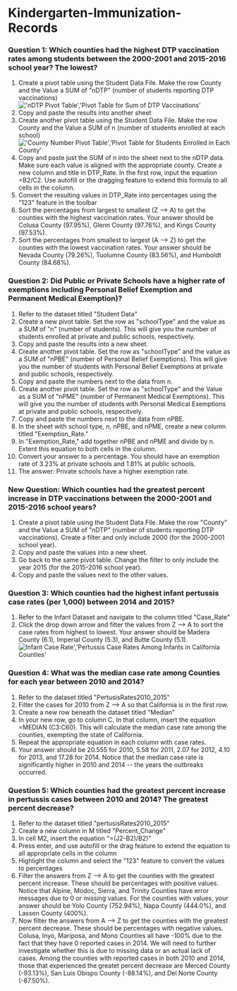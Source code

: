 # Kindergarten-Immunization-Records

### Question 1: Which counties had the highest DTP vaccination rates among students between the 2000-2001 and 2015-2016 school year? The lowest?
1. Create a pivot table using the Student Data File. Make the row County and the Value a SUM of "nDTP" (number of students reporting DTP vaccinations)<br> !['nDTP Pivot Table','Pivot Table for Sum of DTP Vaccinations'](/nDTPtable.png)
2. Copy and paste the results into another sheet
3. Create another pivot table using the Student Data File. Make the row County and the Value a SUM of n (number of students enrolled at each school) <br> !['County Number Pivot Table','Pivot Table for Students Enrolled in Each County'](/CountyNumberPivotTable.png)
4. Copy and paste just the SUM of n into the sheet next to the nDTP data. Make sure each value is aligned with the appropriate county. Create a new column and title in DTP_Rate. In the first row, input the equation =B2/C2. Use autofill or the dragging feature to extend this formula to all cells in the column.
5. Convert the resulting values in DTP_Rate into percentages using the "123" feature in the toolbar
6. Sort the percentages from largest to smallest (Z --> A) to get the counties with the highest vaccination rates. Your answer should be Colusa County (97.95%), Glenn County (97.76%), and Kings County (97.53%).
7. Sort the percentages from smallest to largest (A --> Z) to get the counties with the lowest vaccination rates. Your answer should be Nevada County (79.26%), Tuolumne County (83.56%), and Humboldt County (84.68%).

### Question 2: Did Public or Private Schools have a higher rate of exemptions including Personal Belief Exemption and Permanent Medical Exemption)?
1. Refer to the dataset titled "Student Data"
2. Create a new pivot table. Set the row as "schoolType" and the value as a SUM of "n" (number of students). This will give you the number of students enrolled at private and public schools, respectively.
3. Copy and paste the results into a new sheet.
4. Create another pivot table. Set the row as "schoolType" and the value as a SUM of "nPBE" (number of Personal Belief Exemptions). This will give you the number of students with Personal Belief Exemptions at private and public schools, respectively. 
5. Copy and paste the numbers next to the data from n.
6. Create another pivot table. Set the row as "schoolType" and the Value as a SUM of "nPME" (number of Permanent Medical Exemptions). This will give you the number of students with Personal Medical Exemptions at private and public schools, respecitvely.
7. Copy and paste the numbers next to the data from nPBE.
8. In the sheet with school type, n, nPBE, and nPME, create a new column titled "Exemption_Rate." 
9. In "Exemption_Rate," add together nPBE and nPME and divide by n. Extent this equation to both cells in the column.
10. Convert your answer to a percentage. You should have an exemption rate of 3.23% at private schools and 1.81% at public schools.
11. The answer: Private schools have a higher exemption rate.

### New Question: Which counties had the greatest percent increase in DTP vaccinations between the 2000-2001 and 2015-2016 school years?
1. Create a pivot table using the Student Data File. Make the row "County" and the Value a SUM of "nDTP" (number of students reporting DTP vaccinations). Create a filter and only include 2000 (for the 2000-2001 school year).
2. Copy and paste the values into a new sheet.
3. Go back to the same pivot table. Change the filter to only include the year 2015 (for the 2015-2016 school year). 
4. Copy and paste the values next to the other values.

### Question 3: Which counties had the highest infant pertussis case rates (per 1,000) between 2014 and 2015?
1. Refer to the Infant Dataset and navigate to the column titled "Case_Rate"
2. Click the drop down arrow and filter the values from Z --> A to sort the case rates from highest to lowest. Your answer should be Madera County (6.1), Imperial County (5.3), and Butte County (5.1). <br> ![Infant Case Rate','Pertussis Case Rates Among Infants in California Counties'](/infantcaserate.png)

### Question 4: What was the median case rate among Counties for each year between 2010 and 2014?
1. Refer to the dataset titled "PertusisRates2010_2015"
2. Filter the cases for 2010 from Z --> A so that California is in the first row. 
3. Create a new row beneath the dataset titled "Median"
4. In your new row, go to column C. In that column, insert the equation =MEDIAN (C3:C60). This will calculate the median case rate among the counties, exempting the state of California.
5. Repeat the appropriate equation in each column with case rates.
6. Your answer should be 20.555 for 2010, 5.58 for 2011, 2.07 for 2012, 4.10 for 2013, and 17.28 for 2014. Notice that the median case rate is significantly higher in 2010 and 2014 -- the years the outbreaks occurred. 

### Question 5: Which counties had the greatest percent increase in pertussis cases between 2010 and 2014? The greatest percent decrease?
1. Refer to the dataset titled "pertusisRates2010_2015"
2. Create a new column in M titled "Percent_Change"
3. In cell M2, insert the equation "=(J2-B2)/B2)"
4. Press enter, and use autofill or the drag feature to extend the equation to all appropriate cells in the column
5. Highlight the column and select the "123" feature to convert the values to percentages
6. Filter the answers from Z --> A to get the counties with the greatest percent increase. These should be percentages with positive values. Notice that Alpine, Modoc, Sierra, and Trinity Counties have error messages due to 0 or missing values. For the counties with values, your answer should be Yolo County (752.94%), Napa County (444.0%), and Lassen County (400%).
7. Now filter the answers from A --> Z to get the counties with the greatest percent decrease. These should be percentages with negative values. Colusa, Inyo, Mariposa, and Mono Counties all have -100% due to the fact that they have 0 reported cases in 2014. We will need to further investigate whether this is due to missing data or an actual lack of cases. Among the counties with reported cases in both 2010 and 2014, those that experienced the greatet percent decrease are Merced County (-93.13%), San Luis Obispo County (-88.14%), and Del Norte County (-87.50%).
